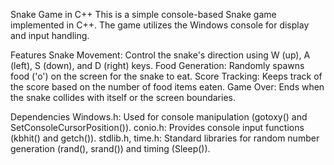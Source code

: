 Snake Game in C++
This is a simple console-based Snake game implemented in C++. The game utilizes the Windows console for display and input handling.

Features
Snake Movement: Control the snake's direction using W (up), A (left), S (down), and D (right) keys.
Food Generation: Randomly spawns food ('o') on the screen for the snake to eat.
Score Tracking: Keeps track of the score based on the number of food items eaten.
Game Over: Ends when the snake collides with itself or the screen boundaries.

Dependencies
Windows.h: Used for console manipulation (gotoxy() and SetConsoleCursorPosition()).
conio.h: Provides console input functions (kbhit() and getch()).
stdlib.h, time.h: Standard libraries for random number generation (rand(), srand()) and timing (Sleep()).
